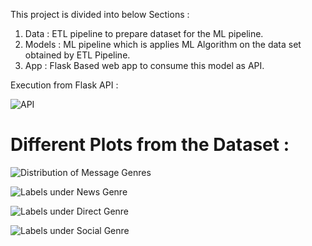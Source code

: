 This project is divided into below Sections :

1. Data : ETL pipeline to prepare dataset for the ML pipeline.
2. Models : ML pipeline which is applies ML Algorithm on the data set obtained by ETL Pipeline.
3. App : Flask Based web app to consume this model as API.

Execution from Flask API :

![API](https://user-images.githubusercontent.com/52653296/81492560-7aca4180-92b6-11ea-9a64-8894c5e0fbe2.JPG)

# Different Plots from the Dataset :


![Distribution of Message Genres](https://user-images.githubusercontent.com/52653296/81492878-4c9a3100-92b9-11ea-9464-af60280d8146.png)

![Labels under News Genre](https://user-images.githubusercontent.com/52653296/81492888-69ceff80-92b9-11ea-999e-6e5c06287378.png)

![Labels under Direct Genre](https://user-images.githubusercontent.com/52653296/81492892-73f0fe00-92b9-11ea-8bf0-e0bed592501c.png)

![Labels under Social Genre](https://user-images.githubusercontent.com/52653296/81492894-7ce1cf80-92b9-11ea-8e81-d49a31857e9c.png)

